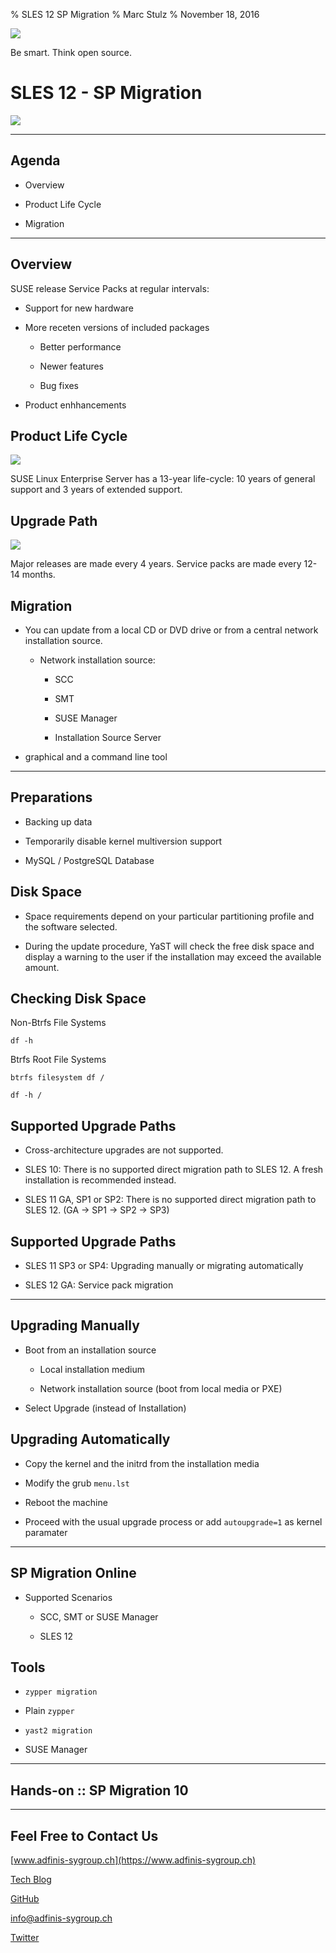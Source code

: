 % SLES 12 SP Migration
% Marc Stulz
% November 18, 2016

![](static/adfinis_sygroup_logo.png)

Be smart. Think open source.

# SLES 12 - SP Migration

![](static/sles12.png)

---

## Agenda

* Overview

* Product Life Cycle

* Migration

---

## Overview

SUSE release Service Packs at regular intervals:

* Support for new hardware

* More receten versions of included packages

    * Better performance

    * Newer features

    * Bug fixes

* Product enhhancements

## Product Life Cycle

![](static/lifecycle2.png)

SUSE Linux Enterprise Server has a 13-year life-cycle: 10 years of general support and 3 years of extended support.

## Upgrade Path

![](static/upgrade_path.png)

Major releases are made every 4 years. Service packs are made every 12-14 months.

## Migration

* You can update from a local CD or DVD drive or from a central network installation source.

    * Network installation source:

        * SCC

        * SMT

        * SUSE Manager

        * Installation Source Server

*  graphical and a command line tool

---

## Preparations

* Backing up data

* Temporarily disable kernel multiversion support

* MySQL / PostgreSQL Database

## Disk Space

* Space requirements depend on your particular partitioning profile and the software selected.

* During the update procedure, YaST will check the free disk space and display a warning to the user if the installation may exceed the available amount.

## Checking Disk Space

Non-Btrfs File Systems

```text
df -h
```

Btrfs Root File Systems

```text
btrfs filesystem df /

df -h /
```

## Supported Upgrade Paths

* Cross-architecture upgrades are not supported.

* SLES 10: There is no supported direct migration path to SLES 12. A fresh installation is recommended instead.

* SLES 11 GA, SP1 or SP2: There is no supported direct migration path to SLES 12. (GA -> SP1 -> SP2 -> SP3)

## Supported Upgrade Paths

* SLES 11 SP3 or SP4: Upgrading manually or migrating automatically

* SLES 12 GA: Service pack migration

---

## Upgrading Manually

* Boot from an installation source

    * Local installation medium

    * Network installation source (boot from local media or PXE)

* Select Upgrade (instead of Installation)

## Upgrading Automatically

* Copy the kernel and the initrd from the installation media

* Modify the grub `menu.lst`

* Reboot the machine

* Proceed with the usual upgrade process or add `autoupgrade=1` as kernel paramater

---

## SP Migration Online

* Supported Scenarios

    * SCC, SMT or SUSE Manager

    * SLES 12

## Tools

* `zypper migration`

* Plain `zypper`

* `yast2 migration`

* SUSE Manager

---

## Hands-on :: SP Migration 10

---

## Feel Free to Contact Us

[www.adfinis-sygroup.ch](https://www.adfinis-sygroup.ch)

[Tech Blog](https://www.adfinis-sygroup.ch/blog)

[GitHub](https://github.com/adfinis-sygroup)

<info@adfinis-sygroup.ch>

[Twitter](https://twitter.com/adfinissygroup)
